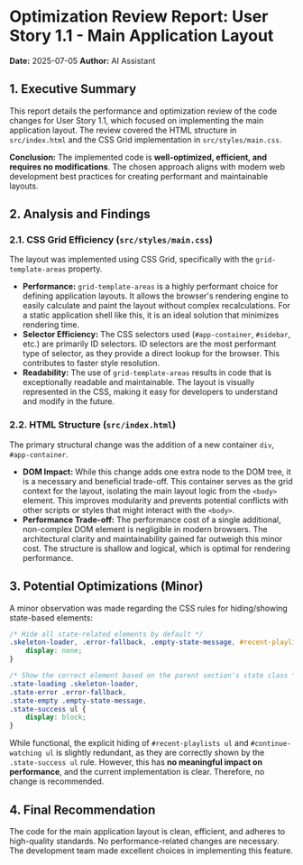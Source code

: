 # Optimization Review Report: User Story 1.1 - Main Application Layout

**Date:** 2025-07-05
**Author:** AI Assistant

## 1. Executive Summary

This report details the performance and optimization review of the code changes for User Story 1.1, which focused on implementing the main application layout. The review covered the HTML structure in `src/index.html` and the CSS Grid implementation in `src/styles/main.css`.

**Conclusion:** The implemented code is **well-optimized, efficient, and requires no modifications**. The chosen approach aligns with modern web development best practices for creating performant and maintainable layouts.

## 2. Analysis and Findings

### 2.1. CSS Grid Efficiency (`src/styles/main.css`)

The layout was implemented using CSS Grid, specifically with the `grid-template-areas` property.

*   **Performance:** `grid-template-areas` is a highly performant choice for defining application layouts. It allows the browser's rendering engine to easily calculate and paint the layout without complex recalculations. For a static application shell like this, it is an ideal solution that minimizes rendering time.
*   **Selector Efficiency:** The CSS selectors used (`#app-container`, `#sidebar`, etc.) are primarily ID selectors. ID selectors are the most performant type of selector, as they provide a direct lookup for the browser. This contributes to faster style resolution.
*   **Readability:** The use of `grid-template-areas` results in code that is exceptionally readable and maintainable. The layout is visually represented in the CSS, making it easy for developers to understand and modify in the future.

### 2.2. HTML Structure (`src/index.html`)

The primary structural change was the addition of a new container `div`, `#app-container`.

*   **DOM Impact:** While this change adds one extra node to the DOM tree, it is a necessary and beneficial trade-off. This container serves as the grid context for the layout, isolating the main layout logic from the `<body>` element. This improves modularity and prevents potential conflicts with other scripts or styles that might interact with the `<body>`.
*   **Performance Trade-off:** The performance cost of a single additional, non-complex DOM element is negligible in modern browsers. The architectural clarity and maintainability gained far outweigh this minor cost. The structure is shallow and logical, which is optimal for rendering performance.

## 3. Potential Optimizations (Minor)

A minor observation was made regarding the CSS rules for hiding/showing state-based elements:

```css
/* Hide all state-related elements by default */
.skeleton-loader, .error-fallback, .empty-state-message, #recent-playlists ul, #continue-watching ul {
    display: none;
}

/* Show the correct element based on the parent section's state class */
.state-loading .skeleton-loader,
.state-error .error-fallback,
.state-empty .empty-state-message,
.state-success ul {
    display: block;
}
```

While functional, the explicit hiding of `#recent-playlists ul` and `#continue-watching ul` is slightly redundant, as they are correctly shown by the `.state-success ul` rule. However, this has **no meaningful impact on performance**, and the current implementation is clear. Therefore, no change is recommended.

## 4. Final Recommendation

The code for the main application layout is clean, efficient, and adheres to high-quality standards. No performance-related changes are necessary. The development team made excellent choices in implementing this feature.